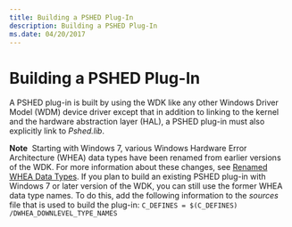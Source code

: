 ```yaml
---
title: Building a PSHED Plug-In
description: Building a PSHED Plug-In
ms.date: 04/20/2017
---
```


# Building a PSHED Plug-In


A PSHED plug-in is built by using the WDK like any other Windows Driver Model (WDM) device driver except that in addition to linking to the kernel and the hardware abstraction layer (HAL), a PSHED plug-in must also explicitly link to *Pshed.lib*.

**Note**  Starting with Windows 7, various Windows Hardware Error Architecture (WHEA) data types have been renamed from earlier versions of the WDK. For more information about these changes, see [Renamed WHEA Data Types](renamed-whea-data-types.md). If you plan to build an existing PSHED plug-in with Windows 7 or later version of the WDK, you can still use the former WHEA data type names. To do this, add the following information to the *sources* file that is used to build the plug-in:
`C_DEFINES = $(C_DEFINES) /DWHEA_DOWNLEVEL_TYPE_NAMES`

 

 

 




